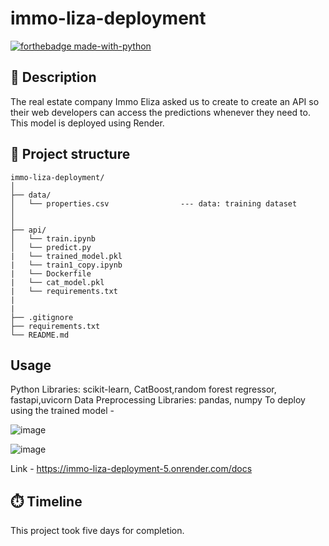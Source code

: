 # immo-liza-deployment
[![forthebadge made-with-python](https://ForTheBadge.com/images/badges/made-with-python.svg)](https://www.python.org/)
## 🏢 Description

The real estate company Immo Eliza asked us to create to create an API so their web developers can access the predictions whenever they need to. This model is deployed using Render.

## 🧬 Project structure

```
immo-liza-deployment/
│
├── data/
│   └── properties.csv                --- data: training dataset
│                      
│
├── api/                    
│   └── train.ipynb
│   └── predict.py
|   └── trained_model.pkl
|   └── train1_copy.ipynb
|   └── Dockerfile
|   └── cat_model.pkl
|   └── requirements.txt
|
|                   
├── .gitignore
├── requirements.txt
└── README.md
```
## Usage

Python Libraries: scikit-learn, CatBoost,random forest regressor, fastapi,uvicorn
Data Preprocessing Libraries: pandas, numpy
To deploy using the trained model -

![image](https://github.com/swetajainh/immo-liza-deployment/assets/158171729/70541dd1-4e7e-46f4-91d9-7f7864d8f8da)

![image](https://github.com/swetajainh/immo-liza-deployment/assets/158171729/79e01c0d-a1f2-4903-bd0d-57834108a7f3)

Link - https://immo-liza-deployment-5.onrender.com/docs

## ⏱️ Timeline

This project took five days for completion.
